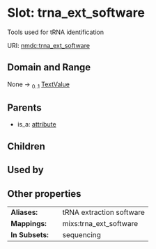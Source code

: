 
# Slot: trna_ext_software


Tools used for tRNA identification

URI: [nmdc:trna_ext_software](https://microbiomedata/meta/trna_ext_software)


## Domain and Range

None &#8594;  <sub>0..1</sub> [TextValue](TextValue.md)

## Parents

 *  is_a: [attribute](attribute.md)

## Children


## Used by


## Other properties

|  |  |  |
| --- | --- | --- |
| **Aliases:** | | tRNA extraction software |
| **Mappings:** | | mixs:trna_ext_software |
| **In Subsets:** | | sequencing |

